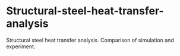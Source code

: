 # Structural-steel-heat-transfer-analysis
Structural steel heat transfer analysis. Comparison of simulation and experiment.
